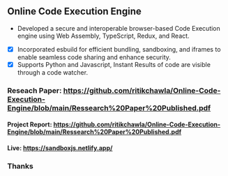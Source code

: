 ## Online Code Execution Engine

- Developed a secure and interoperable browser-based Code Execution engine using Web Assembly, TypeScript, Redux, and React.
- [X] Incorporated esbuild for efficient bundling, sandboxing, and iframes to enable seamless code sharing and enhance security.
- [X] Supports Python and Javascript, Instant Results of code are visible through a code watcher.

### Reseach Paper: https://github.com/ritikchawla/Online-Code-Execution-Engine/blob/main/Ressearch%20Paper%20Published.pdf<br/>
#### Project Report: https://github.com/ritikchawla/Online-Code-Execution-Engine/blob/main/Ressearch%20Paper%20Published.pdf
#### Live: https://sandboxjs.netlify.app/<br/>


### Thanks
